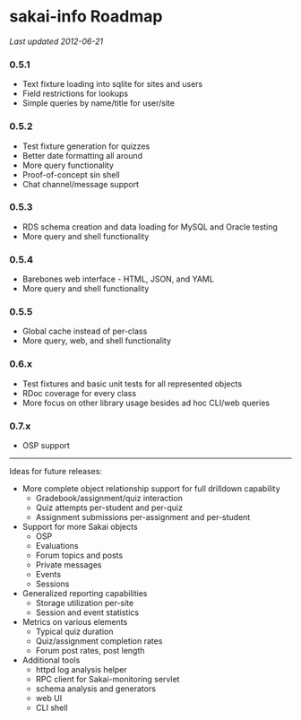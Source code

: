# sakai-info Roadmap #

*Last updated 2012-06-21*

### 0.5.1 ###

* Text fixture loading into sqlite for sites and users
* Field restrictions for lookups
* Simple queries by name/title for user/site

### 0.5.2 ###

* Test fixture generation for quizzes
* Better date formatting all around
* More query functionality
* Proof-of-concept sin shell
* Chat channel/message support

### 0.5.3 ###

* RDS schema creation and data loading for MySQL and Oracle testing
* More query and shell functionality

### 0.5.4 ###

* Barebones web interface - HTML, JSON, and YAML
* More query and shell functionality

### 0.5.5 ###

* Global cache instead of per-class
* More query, web, and shell functionality

### 0.6.x ###

* Test fixtures and basic unit tests for all represented objects
* RDoc coverage for every class
* More focus on other library usage besides ad hoc CLI/web queries

### 0.7.x ###

* OSP support

------

Ideas for future releases:

* More complete object relationship support for full drilldown capability
  * Gradebook/assignment/quiz interaction
  * Quiz attempts per-student and per-quiz
  * Assignment submissions per-assignment and per-student
* Support for more Sakai objects
  * OSP
  * Evaluations
  * Forum topics and posts
  * Private messages
  * Events
  * Sessions
* Generalized reporting capabilities
  * Storage utilization per-site
  * Session and event statistics
* Metrics on various elements
  * Typical quiz duration
  * Quiz/assignment completion rates
  * Forum post rates, post length
* Additional tools
  * httpd log analysis helper
  * RPC client for Sakai-monitoring servlet
  * schema analysis and generators
  * web UI
  * CLI shell

